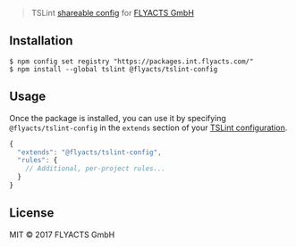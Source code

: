 > TSLint [shareable config](https://palantir.github.io/tslint/2016/03/31/sharable-configurations-rules.html) for [FLYACTS GmbH](http://www.flyacts.com/)


## Installation

```
$ npm config set registry "https://packages.int.flyacts.com/"
$ npm install --global tslint @flyacts/tslint-config
```


## Usage

Once the package is installed, you can use it by specifying `@flyacts/tslint-config` in the `extends` section of your [TSLint configuration](https://palantir.github.io/tslint/usage/configuration/).

```js
{
  "extends": "@flyacts/tslint-config",
  "rules": {
    // Additional, per-project rules...
  }
}
```


## License

MIT © 2017 FLYACTS GmbH
